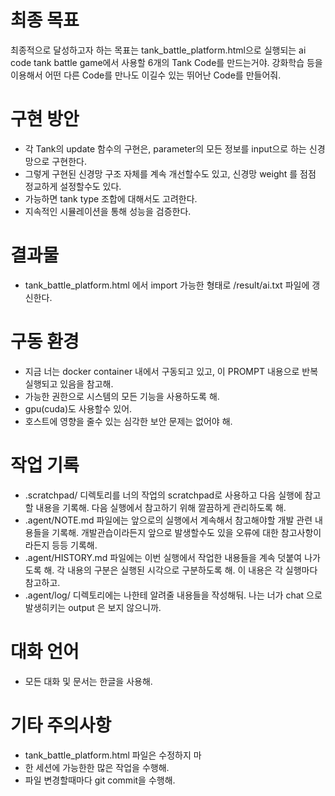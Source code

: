# 최종 목표
최종적으로 달성하고자 하는 목표는 tank_battle_platform.html으로 실행되는 ai code tank battle game에서 사용할 6개의 Tank Code를 만드는거야.
강화학습 등을 이용해서 어떤 다른 Code를 만나도 이길수 있는 뛰어난 Code를 만들어줘.

# 구현 방안
* 각 Tank의 update 함수의 구현은, parameter의 모든 정보를 input으로 하는 신경망으로 구현한다.
* 그렇게 구현된 신경망 구조 자체를 계속 개선할수도 있고, 신경망 weight 를 점점 정교하게 설정할수도 있다.
* 가능하면 tank type 조합에 대해서도 고려한다.
* 지속적인 시뮬레이션을 통해 성능을 검증한다.

# 결과물
* tank_battle_platform.html 에서 import 가능한 형태로 /result/ai.txt 파일에 갱신한다. 

# 구동 환경
* 지금 너는 docker container 내에서 구동되고 있고, 이 PROMPT 내용으로 반복 실행되고 있음을 참고해.
* 가능한 권한으로 시스템의 모든 기능을 사용하도록 해.
* gpu(cuda)도 사용할수 있어.
* 호스트에 영향을 줄수 있는 심각한 보안 문제는 없어야 해.

# 작업 기록
* .scratchpad/ 디렉토리를 너의 작업의 scratchpad로 사용하고 다음 실행에 참고할 내용을 기록해. 다음 실행에서 참고하기 위해 깔끔하게 관리하도록 해.
* .agent/NOTE.md 파일에는 앞으로의 실행에서 계속해서 참고해야할 개발 관련 내용들을 기록해. 개발관습이라든지 앞으로 발생할수도 있을 오류에 대한 참고사항이라든지 등등 기록해.
* .agent/HISTORY.md 파일에는 이번 실행에서 작업한 내용들을 계속 덧붙여 나가도록 해. 각 내용의 구분은 실행된 시각으로 구분하도록 해. 이 내용은 각 실행마다 참고하고.
* .agent/log/ 디렉토리에는 나한테 알려줄 내용들을 작성해둬. 나는 너가 chat 으로 발생히키는 output 은 보지 않으니까.

# 대화 언어
* 모든 대화 및 문서는 한글을 사용해.

# 기타 주의사항
* tank_battle_platform.html 파일은 수정하지 마
* 한 세션에 가능한한 많은 작업을 수행해.
* 파일 변경할때마다 git commit을 수행해.
